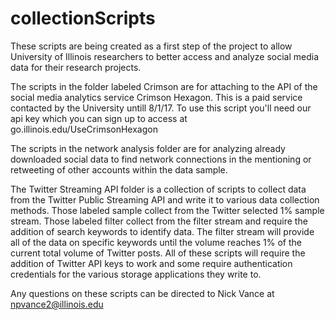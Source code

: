 # collectionScripts
These scripts are being created as a first step of the project to allow University of Illinois researchers to better
access and analyze social media data for their research projects.

The scripts in the folder labeled Crimson are for attaching to the API of the social media analytics service Crimson Hexagon.
This is a paid service contacted by the University untill 8/1/17. To use this script you'll need our api key which you can
sign up to access at go.illinois.edu/UseCrimsonHexagon

The scripts in the network analysis folder are for analyzing already downloaded social data to find network connections in
the mentioning or retweeting of other accounts within the data sample.

The Twitter Streaming API folder is a collection of scripts to collect data from the Twitter Public Streaming API and write
it to various data collection methods.
Those labeled sample collect from the Twitter selected 1% sample stream.
Those labeled filter collect from the filter stream and require the addition of search keywords to identify data.
The filter stream will provide all of the data on specific keywords until the volume reaches 1% of the current total volume of Twitter posts.
All of these scripts will require the addition of Twitter API keys to work and some require authentication credentials
for the various storage applications they write to.

Any questions on these scripts can be directed to Nick Vance at npvance2@illinois.edu
